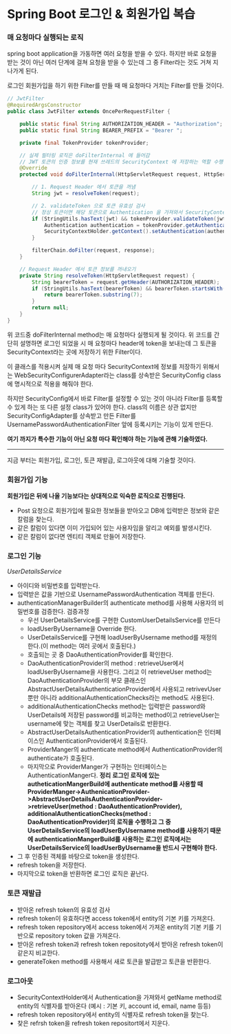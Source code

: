 # Spring Boot 로그인 & 회원가입 복습

### 매 요청마다 실행되는 로직
spring boot application을 가동하면 여러 요청을 받을 수 있다.
하지만 바로 요청을 받는 것이 아닌 여러 단계에 걸쳐 요청을 받을 수 있는데
그 중 Filter라는 것도 거쳐 지나가게 된다.

로그인 회원가입을 하기 위한 Filter를 만들 때 매 요청마다 거치는 Filter를 만들 것이다.
```java
// JwtFilter
@RequiredArgsConstructor
public class JwtFilter extends OncePerRequestFilter {

    public static final String AUTHORIZATION_HEADER = "Authorization";
    public static final String BEARER_PREFIX = "Bearer ";

    private final TokenProvider tokenProvider;

    // 실제 필터링 로직은 doFilterInternal 에 들어감
    // JWT 토큰의 인증 정보를 현재 쓰레드의 SecurityContext 에 저장하는 역할 수행
    @Override
    protected void doFilterInternal(HttpServletRequest request, HttpServletResponse response, FilterChain filterChain) throws IOException, ServletException {

        // 1. Request Header 에서 토큰을 꺼냄
        String jwt = resolveToken(request);

        // 2. validateToken 으로 토큰 유효성 검사
        // 정상 토큰이면 해당 토큰으로 Authentication 을 가져와서 SecurityContext 에 저장
        if (StringUtils.hasText(jwt) && tokenProvider.validateToken(jwt)) {
            Authentication authentication = tokenProvider.getAuthentication(jwt);
            SecurityContextHolder.getContext().setAuthentication(authentication);
        }

        filterChain.doFilter(request, response);
    }

    // Request Header 에서 토큰 정보를 꺼내오기
    private String resolveToken(HttpServletRequest request) {
        String bearerToken = request.getHeader(AUTHORIZATION_HEADER);
        if (StringUtils.hasText(bearerToken) && bearerToken.startsWith(BEARER_PREFIX)) {
            return bearerToken.substring(7);
        }
        return null;
    }
}
```
위 코드중 doFilterInternal method는 매 요청마다 실행되게 될 것이다.
위 코드를 간단히 설명하면 로그인 되었을 시 매 요청마다 header에 token을 보내는데
그 토큰을 SecurityContext라는 곳에 저장하기 위한 Filter이다.

이 클래스를 적용시켜 실제 매 요청 마다 SecurityContext에 정보를 저장하기 위해서는 WebSecurityConfigurerAdapter라는 class를 상속받은 SecurityConfig class에 명시적으로 적용을 해줘야 한다.

하지만 SecurityConfig에서 바로 Filter를 설정할 수 있는 것이 아니라 Filter를 등록할 수 있게 하는 또 다른 설정 class가 있어야 한다.
class의 이름은 상관 없지만 SecurityConfigAdapter를 상속받고 만든 Filter를 UsernamePasswordAuthenticationFilter 앞에 등록시키는 기능이 있게 만든다.

**여기 까지가 특수한 기능이 아닌 요청 마다 확인해야 하는 기능에 관해 기술하였다.**

---

지금 부터는 회원가입, 로그인, 토큰 재발급, 로그아웃에 대해 기술할 것이다.

### 회원가입 기능


**회원가입은 뒤에 나올 기능보다는 상대적으로 익숙한 로직으로 진행된다.**
- Post 요청으로 회원가입에 필요한 정보들을 받아오고 DB에 입력받은 정보와 같은 칼럼을 찾는다.
- 같은 칼럼이 있다면 이미 가입되어 있는 사용자임을 알리고 예외를 발생시킨다.
- 같은 칼럼이 없다면 엔티티 객체로 만들어 저장한다.

### 로그인 기능

*UserDetailsService*

- 아이디와 비밀번호를 입력받는다.
- 입력받은 값을 기반으로 UsernamePasswordAuthentication 객체를 만든다.
- authenticationManagerBuilder의 authenticate method를 사용해 사용자의 비밀번호를 검증한다.
검증과정
    - 우선 UserDetailsService를 구현한 CustomUserDetailsService를 만든다
    - loadUserByUsername을 Override 한다.
    - UserDetailsService를 구현해 loadUserByUsername method를 재정의 한다.(이 method는 여러 곳에서 호출된다.)
    - 호출되는 곳 중 DaoAuthenticationProvider를 확인한다.
    - DaoAuthenticationProvider의 method : retrieveUser에서 loadUserByUsername을 사용한다. 그리고 이 retrieveUser method는 DaoAuthenticationProvider의 부모 클래스인 AbstractUserDetailsAuthenticationProvider에서 사용되고 retrivevUser 뿐만 아니라 additionalAuthenticationChecks라는 method도 사용된다.
    - additionalAuthenticationChecks method는 입력받은 password와 UserDetails에 저장된 password를 비교하는 method이고 retrieveUser는 username에 맞는 객체를 찾고 UserDetails로 반환한다.
    - AbstractUserDetailsAuthenticationProvider의 authentication은 인터페이스인 AuthenticationProvider에서 호출된다.
    - ProviderManger의 authenticate method에서 AuthenticationProvider의 authenticate가 호출된다.
    - 마지막으로 ProviderManger가 구현하는 인터페이스는 AuthenticationManger다.
**정리**
**로그인 로직에 있는 autheticationMangerBuild에 authenticate method를 사용할 때 ProviderManger->AuthenicationProvider->AbstractUserDetailsAuthenticationProvider->retrieveUser(method : DaoAuthenticationProvider), additionalAuthenticationChecks(method : DaoAuthenticationProvider)의 로직을 수행하고 그 중 UserDetailsService의 loadUserByUsername method를 사용하기 때문에 authenticationMangerBuild를 사용하는 로그인 로직에서는 UserDetailsService의 loadUserByUsername을 반드시 구현해야 한다.**
- 그 후 인증된 객체를 바탕으로 token을 생성한다.
- refresh token을 저장한다.
- 마지막으로 token을 반환하면 로그인 로직은 끝난다.

### 토큰 재발급

- 받아온 refresh token의 유효성 검사
- refresh token이 유효하다면 access token에서 entity의 기본 키를 가져온다.
- refresh token repository에서 access token에서 가져온 entity의 기본 키를 기반으로 repository token 값을 가져온다.
- 받아온 refresh token과 refresh token repositoty에서 받아온 refresh token이 같은지 비교한다.
- generateToken method를 사용해서 새로 토큰을 발급받고 토큰을 반환한다.

### 로그아웃

- SecurityContextHolder에서 Authentication을 가져와서 getName method로 entity의 식별자를 받아온다 (예시 : 기본 키, account id, email, name 등등)
- refresh token repository에서 entity의 식별자로 refresh token을 찾는다.
- 찾은 refrsh token을 refresh token repositort에서 지운다.